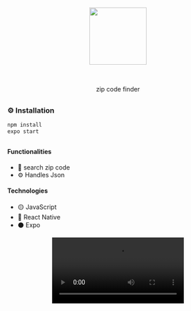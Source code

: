 ### <p align='center'> <img src="https://github.com/fabioVitorio/busca_cep_mobile/assets/109548564/7c2773f9-af2e-418e-ba47-d0955f528303" width="130"/></p>
<br>
<p align='center'> zip code finder <br></p>

##
### ⚙️ Installation
```bash
npm install
expo start
```
##
#### Functionalities
- 🔎 search zip code <br>
- ⚙️ Handles Json
 #### Technologies
- 🟡 JavaScript <br>
- 🔵 React Native <br>
- ⚫ Expo <br>


<div align='center'> <video src="https://github.com/fabioVitorio/busca_cep_mobile/assets/109548564/9f7c55cf-a58a-4efe-ab5a-da655159cae6" /></div>

